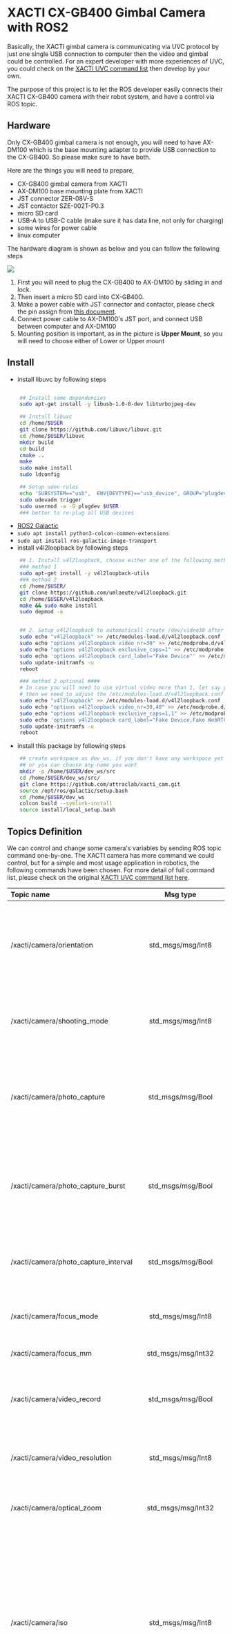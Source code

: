 # XACTI CX-GB400 Gimbal Camera with ROS2

Basically, the XACTI gimbal camera is communicating via UVC protocol by just one single USB connection to computer then the video and gimbal could be controlled. For an expert developer with more experiences of UVC, you could check on the [XACTI UVC command list](./docs/CX-GBシリーズ_UVCコマンドリスト_ver1.1.1.pdf) then develop by your own.

The purpose of this project is to let the ROS developer easily connects their XACTI CX-GB400 camera with their robot system, and have a control via ROS topic.

## Hardware

Only CX-GB400 gimbal camera is not enough, you will need to have AX-DM100 which is the base mounting adapter to provide USB connection to the CX-GB400. So please make sure to have both.

Here are the things you will need to prepare,

- CX-GB400 gimbal camera from XACTI
- AX-DM100 base mounting plate from XACTI
- JST connector ZER-08V-S 
- JST contactor SZE-002T-P0.3 
- micro SD card 
- USB-A to USB-C cable (make sure it has data line, not only for charging)
- some wires for power cable
- linux computer

The hardware diagram is shown as below and you can follow the following steps

![](images/hardware_diagram.png)

1. First you will need to plug the CX-GB400 to AX-DM100 by sliding in and lock. 
2. Then insert a micro SD card into CX-GB400.
3. Make a power cable with JST connector and contactor, please check the pin assign from [this document](./docs/AX-DM100_インターフェース仕様_ver2.1.pdf). 
4. Connect power cable to AX-DM100's JST port, and connect USB between computer and AX-DM100
5. Mounting position is important, as in the picture is **Upper Mount**, so you will need to choose either of Lower or Upper mount

## Install

- install libuvc by following steps
```sh

	## Install some dependencies
	sudo apt-get install -y libusb-1.0-0-dev libturbojpeg-dev

	## Install libuvc
	cd /home/$USER
	git clone https://github.com/libuvc/libuvc.git
	cd /home/$USER/libuvc
	mkdir build
	cd build
	cmake ..
	make
	sudo make install
	sudo ldconfig

	## Setup udev rules
	echo 'SUBSYSTEM=="usb",  ENV{DEVTYPE}=="usb_device", GROUP="plugdev", MODE="0664"' | sudo tee /etc/udev/rules.d/10-libuvc.rules > /dev/null
	sudo udevadm trigger
	sudo usermod -a -G plugdev $USER
	### better to re-plug all USB devices

```

- [ROS2 Galactic](https://docs.ros.org/en/galactic/Installation.html) 
- `sudo apt install python3-colcon-common-extensions`
- `sudo apt install ros-galactic-image-transport`
- install v4l2loopback by following steps

```sh
	## 1. Install v4l2loopback, choose either one of the following method
	### method 1
	sudo apt-get install -y v4l2loopback-utils
	### method 2
	cd /home/$USER/
	git clone https://github.com/umlaeute/v4l2loopback.git
	cd /home/$USER/v4l2loopback
	make && sudo make install
	sudo depmod -a


	## 2. Setup v4l2loopback to automaticall create /dev/video30 after boot
	sudo echo "v4l2loopback" >> /etc/modules-load.d/v4l2loopback.conf
	sudo echo "options v4l2loopback video_nr=30" >> /etc/modprobe.d/v4l2loopback.conf
	sudo echo "options v4l2loopback exclusive_caps=1" >> /etc/modprobe.d/v4l2loopback.conf
	sudo echo 'options v4l2loopback card_label="Fake Device"' >> /etc/modprobe.d/v4l2loopback.conf
	sudo update-initramfs -u
	reboot

	### method 2 optional ####
	# In case you will need to use virtual video more than 1, let say you will need /dev/video40 as well
	# then we need to adjust the /etc/modules-load.d/v4l2loopback.conf as following
	sudo echo "v4l2loopback" >> /etc/modules-load.d/v4l2loopback.conf
	sudo echo "options v4l2loopback video_nr=30,40" >> /etc/modprobe.d/v4l2loopback.conf
	sudo echo "options v4l2loopback exclusive_caps=1,1" >> /etc/modprobe.d/v4l2loopback.conf
	sudo echo 'options v4l2loopback card_label="Fake Device,Fake WebRTC"' >> /etc/modprobe.d/v4l2loopback.conf
	sudo update-initramfs -u
	reboot

```

- install this package by following steps

```sh
	## create workspace as dev_ws, if you don't have any workspace yet
	## or you can choose any name you want
	mkdir -p /home/$USER/dev_ws/src
	cd /home/$USER/dev_ws/src/
	git clone https://github.com/attraclab/xacti_cam.git
	source /opt/ros/galactic/setup.bash
	cd /home/$USER/dev_ws
	colcon build --symlink-install
	source install/local_setup.bash

```

## Topics Definition

We can control and change some camera's variables by sending ROS topic command one-by-one. The XACTI camera has more command we could control, but for a simple and most usage application in robotics, the following commands have been chosen. For more detail of full command list, please check on the original [XACTI UVC command list here](./docs/CX-GBシリーズ_UVCコマンドリスト_ver1.1.1.pdf). 

| Topic name                           |       Msg type     | Definition            |
| :----------------------------------- | :---------------:  | :-------------------- |
| /xacti/camera/orientation            | std_msgs/msg/Int8  | define the camera orientation, <br>0: lower side <br>1: uppser side <br>2: yaw is not activated (must be fixed mechanically)<br> 3: auto judge |
| /xacti/camera/shooting_mode          | std_msgs/msg/Int8  | Camera shooting mode,<br>0 : Single (default) <br>1 : Burst <br>2 : AE Bracket <br>3 : Interval |
| /xacti/camera/photo_capture          | std_msgs/msg/Bool  | Either True or False then take a single picture and save to SD card. You don't need to change shooting mode, the code will detect and change by itself. |
| /xacti/camera/photo_capture_burst    | std_msgs/msg/Bool  | Either True or False then take 15 pictures and save to SD card. You don't need to change shooting mode, the code will detect and change by itself. |
| /xacti/camera/photo_capture_interval | std_msgs/msg/Bool  | Take photo within interval time <br> True : start capture <br> False : stop capture |
| /xacti/camera/focus_mode             | std_msgs/msg/Int8  | Change focus mode, <br>0: MF (default) <br>1: S-AF <br>2: C-AF |
| /xacti/camera/focus_mm               | std_msgs/msg/Int32 | Focus position in mm from 300 - 100000(default) |
| /xacti/camera/video_record           | std_msgs/msg/Bool  | Start or stop recording video to SD card <br>True: start recording <br>False: stop recording |
| /xacti/camera/video_resolution       | std_msgs/msg/Int8  | Change the video resolution, <br>0: 4K (default) <br>1: 2.7K <br>2: Full HD <br>3: HD |
| /xacti/camera/optical_zoom           | std_msgs/msg/Int32 | Do optical zoom, data from 100 to 250 with incremented by 10 |
| /xacti/camera/iso                    | std_msgs/msg/Int8  | Change ISO sensitivity <br>0 : auto <br>1 : 125 (default) <br>2 : 160 <br>3 : 200 <br>4 : 250 <br>5 : 320 <br>6 : 400 <br>7 : 500 <br>8 : 640 <br>9 : 800 <br>10 : 1000 <br>11 : 1250 <br>12 : 1600 <br>13 : 2000 <br>14 : 2500 <br>15 : 3200 <br>16 : 4000 <br>17 : 5000 <br>18 : 6400 |
| /xacti/camera/aperture               | std_msgs/msg/Int8  | Change aperture <br>0 : F2.8 (default) <br>1 : F3.2 <br>2 : F3.5 <br>3 : F4.0 <br>4 : F4.5 <br>5 : F5.0 <br>6 : F5.6 <br>7 : F6.3 <br>8 : F7.1 <br>9 : F8.0 <br>10 : F9.0 <br>11 : F10.0 <br>12 : F11.0 |
| /xacti/camera/exposure_mode          | std_msgs/msg/Int8  | For camera we could select <br>0 : Manual <br>3 : Program (default) |
| /xacti/camera/speed_shutter          | std_msgs/msg/Int8  | Adjust the speed shutter, this work only in Manual mode <br>0 : 1/8000 <br>1 : 1/6400 <br>2 : 1/5000 <br>3 : 1/4000 <br>4 : 1/3200 <br>5 : 1/2500 <br>6 : 1/2000 <br>7 : 1/1600 <br>8 : 1/1250 <br>9 : 1/1000 		 <br>10 : 1/800 		 <br>11 : 1/640 <br>12 : 1/500 <br>13 : 1/400 <br>14 : 1/320 <br>15 : 1/250 <br>16 : 1/200 <br>17 : 1/160 <br>18 : 1/125 <br>19 : 1/100 (default) <br>20 : 1/80 <br>21 : 1/60 <br>22 : 1/50 <br>23 : 1/40 <br>24 : 1/30 <br>25 : 1/25 <br>26 : 1/20 <br>27 : 1/15 <br>28 : 1/13 <br>29 : 1/10 <br>30 : 1/8 <br>31 : 1/6 <br>32 : 1/5 <br>33 : 1/4 <br>34 : 1/3 <br>35 : 1/2.5 <br>36 : 1/2 <br>37 : 1/1.6 <br>38 : 1/1.3 <br>39 : 1" <br>40 : 1.3" <br>41 : 1.6" <br>42 : 2" <br>43 : 2.5" <br>44 : 3.2" <br>45 : 4" <br>46 : 5" <br>47 : 6" <br>48 : 8" |
| /xacti/camera/exposure               | std_msgs/msg/Int8  | Adjust exposure compensation this will work on Program mode, and for Manual in case of Auto ISO. <br>0 : -2.0 <br>1 : -1.7 <br>2 : -1.3 <br>3 : -1.0 <br>4 : -0.7 <br>5 : -0.3 <br>6 : 0.0 (default) <br>7 : +0.3 <br>8 : +0.7 <br>9 : +1.0 <br>10 : +1.3 <br>11 : +1.7 <br>12 : +2.0 |
| /xacti/camera/image_format           | std_msgs/msg/Int8  | Select the output image format <br>0 : JPEG (default) <br>1 : DNG <br>2 : JPEG+DNG |
| /xacti/gimbal/restart                | std_msgs/msg/Bool  | Either True or False, then restart and do initialization on gimbal based on camera orientation setup |
| /xacti/gimbal/pan                    | std_msgs/msg/Int16 | Control pan angle from -85 to 85 degrees |
| /xacti/gimbal/tilt                   | std_msgs/msg/Int16 | Control tilt angle <br>tilt (lower mount): -115 deg to 45 deg <br>tilt (upper mount): -45 deg to 115 deg |
| /xacti/camera/view                   | sensor_msgs/msg/Image | Image message to view camera streaming |

## Setup

Before running ROS2 node on any terminal, you will need to source ROS2 environment. You can run the following command one-by-one or you can put in inside `~/.bashrc`
```sh
export ROS_DOMAIN_ID=1
source /opt/ros/galactic/setup.bash
source ~/dev_ws/install/local_setup.bash

```

If you have installed **v4l2loopback** from [Install](https://github.com/attraclab/xacti_cam?tab=readme-ov-file#install), you will have `/dev/video30` virtual video device once booted. This video device will be getting a stream from camera, because when we're using libuvc, the original video device of CX-GB400 cannot be recognized anymore, so this package takes the video stream from libuvc and put it on new virtual device as `/dev/video30` for other purpose like web streaming, and image processing by OpenCV later.

If you don't want an auto create of `/dev/video30`, you can run it each time after booted by this command

`sudo modprobe v4l2loopback video_nr=30 exclusive_caps=1 card_label="Fake Device"`


## Run

### Start the node

You could start the the `camera_control` node by two ways,

1. Using `ros2 run xacti_cam camera_control`
2. Using `ros2 launch xacti_cam camera_launch.py`

I recommend to use launch file, because it will auto restart in case of `camera_control` crashed. There is a chance that the frame got frozen for some reason, so I quit the program and let it restart. If you have other mechanism to deal with this issue, you could try run it as `camera_control`.

Before running the launch file, let have a look inside, there are two parameters of `local_play` and `video_out` on line 9-10. You can change the parameter from here.

```sh
# Terminal 1
ros2 launch xacti_cam camera_launch.py

```

After the node started, we could see the message as below,

![](images/launch_output.png)

In case you forgot to run v4l2loopback to have `/dev/video30` virtual device, you will get outout error as below, but the node could be still running,

![](images/launch_output_novideoout.png)

### Local Display Video

If you would like to see the video on local screen (same computer's monitor of camera), you could set the ROS parameter as below,

`ros2 param set /camera_control local_play True`

OR close the local display as below, 

`ros2 param set /camera_control local_play False`

### Remote Display

You can use image topic of `/xacti/camera/view` to see the stream by 

`ros2 run image_tools showimage --ros-args -r image:=/xacti/camera/view -p reliability:=best_effort`

But I have an experience that it will work well only if all ROS computer is connected by LAN cable, if your laptop is connecting with ROS network by WiFi, the streaming is not arrived for some reason :( , I think it's about QoS problem or middleware thing.

If you run this on same machine of `camera_control` node, there will be no problem, the streaming comes smoothly.

### Image Manipulating

If you plan to do some image processing or with web streaming, please use the virtual video device `/dev/video30`.

### Sending commands

For the first time started, the gimbal hasn't enabled yet then you will need to send ROS topic command as below,

```sh
# Terminal 2
## depends on your mounting position, I am placing as upper mount
ros2 topic pub --once /xacti/camera/orientation std_msgs/msg/Int8 "data: 1"

## restart gimbal, you will gimbal is moving around to check position
ros2 topic pub --once /xacti/gimbal/restart std_msgs/msg/Bool "data: True"
```

After the gimbal has initialized, we can now control the camera and gimbal by sending ROS topic, for example

```sh
# Terminal 2
## take a picture and save to SD card
ros2 topic pub --once /xacti/camera/photo_capture std_msgs/msg/Bool "data: True"

## start recording video 
ros2 topic pub --once /xacti/camera/video_record std_msgs/msg/Bool "data: True"

## stop recording video, and save to SD card
ros2 topic pub --once /xacti/camera/video_record std_msgs/msg/Bool "data: False"

## do max optical zooming
ros2 topic pub --once /xacti/camera/optical_zoom std_msgs/msg/Int32 "data: 250"

## do min optical zooming
ros2 topic pub --once /xacti/camera/optical_zoom std_msgs/msg/Int32 "data: 100"

## pan the gimbal to left 45 degree
ros2 topic pub --once /xacti/gimbal/pan std_msgs/msg/Int16 "data: 45"

## pan the gimbal to right 80 degree
ros2 topic pub --once /xacti/gimbal/pan std_msgs/msg/Int16 "data: -80"

## centering the gimbal pan
ros2 topic pub --once /xacti/gimbal/pan std_msgs/msg/Int16 "data: 0"

## tilt the gimbal to up 30 degree
ros2 topic pub --once /xacti/gimbal/tilt std_msgs/msg/Int16 "data: 30"

## tilt the gimbal to down 20 degree
ros2 topic pub --once /xacti/gimbal/tilt std_msgs/msg/Int16 "data: -20"

## centering the gimbal tilt
ros2 topic pub --once /xacti/gimbal/tilt std_msgs/msg/Int16 "data: 0"
```

